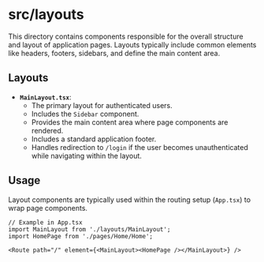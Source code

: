 # src/layouts

This directory contains components responsible for the overall structure and layout of application pages. Layouts typically include common elements like headers, footers, sidebars, and define the main content area.

## Layouts

*   **`MainLayout.tsx`**:
    *   The primary layout for authenticated users.
    *   Includes the `Sidebar` component.
    *   Provides the main content area where page components are rendered.
    *   Includes a standard application footer.
    *   Handles redirection to `/login` if the user becomes unauthenticated while navigating within the layout.

## Usage

Layout components are typically used within the routing setup (`App.tsx`) to wrap page components.

```tsx
// Example in App.tsx
import MainLayout from './layouts/MainLayout';
import HomePage from './pages/Home/Home';

<Route path="/" element={<MainLayout><HomePage /></MainLayout>} />
```